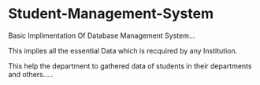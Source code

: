 # Student-Management-System

Basic Implimentation Of Database Management System...

This implies all the essential Data which is recquired by any Institution.

This help the department to gathered data of students in their departments and others.....

